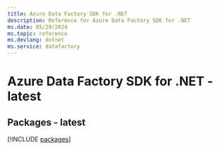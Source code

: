 ```yaml
---
title: Azure Data Factory SDK for .NET
description: Reference for Azure Data Factory SDK for .NET
ms.date: 05/29/2024
ms.topic: reference
ms.devlang: dotnet
ms.service: datafactory
---
```

# Azure Data Factory SDK for .NET - latest
## Packages - latest
[!INCLUDE [packages](data-factory-index.md)]